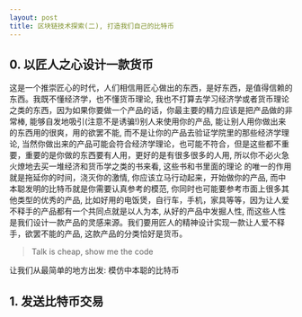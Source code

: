 ```yaml
---
layout: post
title: 区块链技术探索(二), 打造我们自己的比特币
---
```


## 0. 以匠人之心设计一款货币

这是一个推崇匠心的时代，人们相信用匠心做出的东西，是好东西，是值得信赖的东西。我既不懂经济学，也不懂货币理论, 我也不打算去学习经济学或者货币理论之类的东西，因为如果你要做一个产品的话，你最主要的精力应该是把产品做的非常棒, 能够自发地吸引(注意不是诱骗!)别人来使用你的产品, 
能让别人用你做出来的东西用的很爽，用的欲罢不能, 而不是让你的产品去验证学院里的那些经济学理论, 当然你做出来的产品可能会符合经济学理论，也可能不符合，但是这些都不重要，重要的是你做的东西要有人用，更好的是有很多很多的人用, 所以你不必火急火燎地去买一堆经济和货币学之类的书来看, 这些书和书里面的理论
的唯一的作用就是拖延你的时间，浇灭你的激情, 你应该立马行动起来，开始做你的产品, 而中本聪发明的比特币就是你需要认真参考的模范, 你同时也可能要参考市面上很多其他类型的优秀的产品, 比如好用的电饭煲，自行车，手机，家具等等，因为让人爱不释手的产品都有一个共同点就是以人为本, 从好的产品中发掘人性, 而这些人性
是我们设计一款产品的灵感来源。我们要用匠人的精神设计实现一款让人爱不释手，欲罢不能的产品, 这款产品的分类恰好是货币。

> Talk is cheap, show me the code

让我们从最简单的地方出发: 模仿中本聪的比特币

## 1. 发送比特币交易

